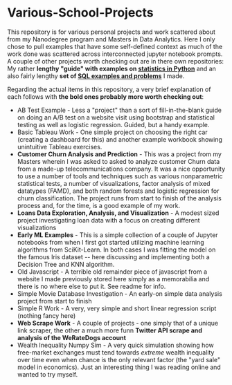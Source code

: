 # Various-School-Projects

This repository is for various personal projects and work scattered about from my Nanodegree program and Masters in Data Analytics. Here I only chose to pull examples that have some self-defined context as much of the work done was scattered across interconnected jupyter notebook prompts. A couple of other projects worth checking out are in there own repositories:  My rather **lengthy "guide" with examples on [statistics in Python](https://github.com/Joshkking/Python-Statistics)** and an also fairly lengthy **set of [SQL examples and problems](https://github.com/Joshkking/SQL-Examples)** I made.

Regarding the actual items in this repository, a very brief explanation of each follows with **the bold ones probably more worth checking out**:
* AB Test Example - Less a "project" than a sort of fill-in-the-blank guide on doing an A/B test on a website visit using bootstrap and statistical testing as well as logistic regression. Guided, but a handy example.
* Basic Tableau Work - One simple project on choosing the right car (creating a dashboard for this) and another example workbook showing unintuitive Tableau exercises.
* **Customer Churn Analysis and Prediction** - This was a project from my Masters wherein I was asked to asked to analyze customer Churn data from a made-up telecommunications company. It was a nice opportunity to use a number of tools and techniques such as various nonparametric statistical tests, a number of visualizations, factor analysis of mixed datatypes (FAMD), and both random forests and logistic regression for churn classification. The project runs from start to finish of the analysis process and, for the time, is a good example of my work.
* **Loans Data Exploration, Analysis, and Visualization** - A modest sized project investigating loan data with a focus on creating different visualizations
* **Early ML Examples** - This is a simple collection of a couple of Jupyter notebooks from when I first got started utilizing machine learning algorithms from SciKit-Learn. In both cases I was fitting the model on the famous Iris dataset -- here discussing and implementing both a Decision Tree and KNN algorithm.
* Old Javascript - A terrible old remainder piece of javascript from a website I made previously stored here simply as a memorabilia and there is no where else to put it. See readme for info.
* Simple Movie Database Investigation - An early-on simple data analysis project from start to finish
* Simple R Work - A very, very simple and short linear regression script (nothing fancy here)
* **Web Scrape Work** - A couple of projects - one simply that of a unique link scraper, the other a much more funn **Twitter API scrape and analysis of the WeRateDogs account**
* Wealth Inequality Numpy Sim - A very quick simulation showing how free-market exchanges must tend towards *extreme* wealth inequality over time even when chance is the only relevant factor (the "yard sale" model in economics). Just an interesting thing I was reading online and wanted to try myself.
